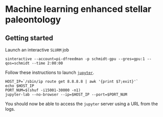 # Machine learning enhanced stellar paleontology

## Getting started

Launch an interactive `SLURM` job

```console
sinteractive --account=pi-dfreedman -p schmidt-gpu --gres=gpu:1 --qos=schmidt --time 2:00:00
```

Follow these instructions to launch [`jupyter`](https://rcc-uchicago.github.io/user-guide/software/apps-and-envs/python/?h=jupy#running-jupyterlab).

```console
HOST_IP=`/sbin/ip route get 8.8.8.8 | awk '{print $7;exit}'`
echo $HOST_IP
PORT_NUM=$(shuf -i15001-30000 -n1)
jupyter-lab --no-browser --ip=$HOST_IP --port=$PORT_NUM
```

You should now be able to access the `jupyter` server using a URL from the logs.